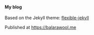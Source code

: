 #### My blog

Based on the Jekyll theme: [flexible-jekyll](https://github.com/artemsheludko/flexible-jekyll)

Published at https://balarawool.me
